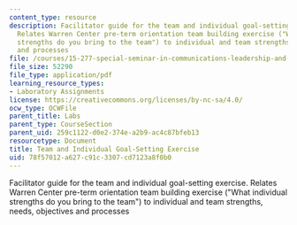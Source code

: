 ```yaml
---
content_type: resource
description: Facilitator guide for the team and individual goal-setting exercise.
  Relates Warren Center pre-term orientation team building exercise ("What individual
  strengths do you bring to the team") to individual and team strengths, needs, objectives
  and processes
file: /courses/15-277-special-seminar-in-communications-leadership-and-personal-effectiveness-coaching-fall-2008/78f57012a627c91c3307cd7123a8f0b0_guide_01.pdf
file_size: 52290
file_type: application/pdf
learning_resource_types:
- Laboratory Assignments
license: https://creativecommons.org/licenses/by-nc-sa/4.0/
ocw_type: OCWFile
parent_title: Labs
parent_type: CourseSection
parent_uid: 259c1122-d0e2-374e-a2b9-ac4c87bfeb13
resourcetype: Document
title: Team and Individual Goal-Setting Exercise
uid: 78f57012-a627-c91c-3307-cd7123a8f0b0
---
```

Facilitator guide for the team and individual goal-setting exercise. Relates Warren Center pre-term orientation team building exercise ("What individual strengths do you bring to the team") to individual and team strengths, needs, objectives and processes